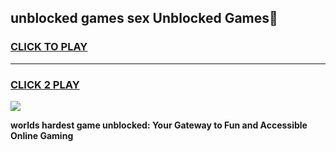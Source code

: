 
## unblocked games sex Unblocked Games👋
<h3>
<a href="https://premium.freeplayer.one?title=unblocked_games_sex&ref=16F">CLICK TO PLAY</a></h3>
<hr>

<h3>
<a href="https://premium.freeplayer.one?title=unblocked_games_sex&ref=16F">CLICK 2 PLAY</a>
  
</h3>

<a href="https://premium.freeplayer.one?title=unblocked_games_sex&ref=16F/"><img src="https://clearcache.store/games.png"></a>


**worlds hardest game unblocked: Your Gateway to Fun and Accessible Online Gaming**

